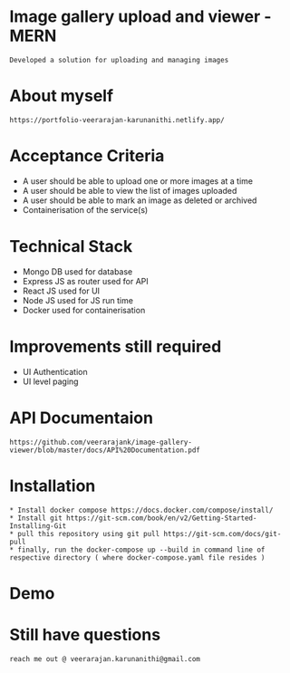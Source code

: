 # Image gallery upload and viewer - MERN                                                                

    Developed a solution for uploading and managing images                                  

# About myself 
    https://portfolio-veerarajan-karunanithi.netlify.app/
    
# Acceptance Criteria

   * A user should be able to upload one or more images at a time
   * A user should be able to view the list of images uploaded
   * A user should be able to mark an image as deleted or archived
   * Containerisation of the service(s)

# Technical Stack

  * Mongo DB used for database
  * Express JS as router used for API
  * React JS used for UI
  * Node JS used for JS run time
  * Docker used for containerisation 
  
# Improvements still required
  
  * UI Authentication
  * UI level paging

# API Documentaion
    
    https://github.com/veerarajank/image-gallery-viewer/blob/master/docs/API%20Documentation.pdf
    
# Installation
    * Install docker compose https://docs.docker.com/compose/install/
    * Install git https://git-scm.com/book/en/v2/Getting-Started-Installing-Git
    * pull this repository using git pull https://git-scm.com/docs/git-pull
    * finally, run the docker-compose up --build in command line of respective directory ( where docker-compose.yaml file resides )
   
# Demo
    
# Still have questions
    reach me out @ veerarajan.karunanithi@gmail.com
        
